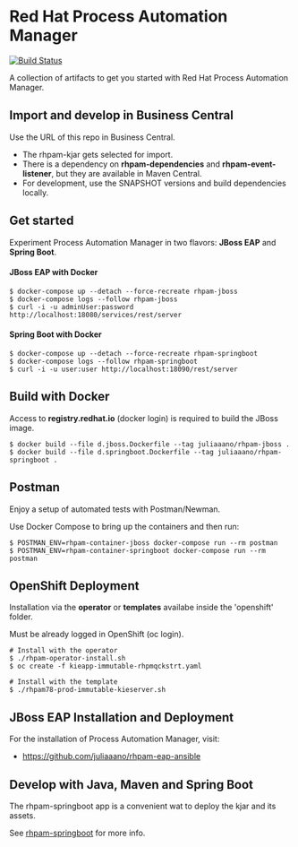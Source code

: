 # Red Hat Process Automation Manager
[![Build Status](https://travis-ci.com/juliaaano/rhpam-quickstart.svg)](https://travis-ci.com/juliaaano/rhpam-quickstart)

A collection of artifacts to get you started with Red Hat Process Automation Manager.

## Import and develop in Business Central

Use the URL of this repo in Business Central.

* The rhpam-kjar gets selected for import.
* There is a dependency on **rhpam-dependencies** and **rhpam-event-listener**, but they are available in Maven Central.
* For development, use the SNAPSHOT versions and build dependencies locally.

## Get started

Experiment Process Automation Manager in two flavors: **JBoss EAP** and **Spring Boot**.

#### JBoss EAP with Docker

```
$ docker-compose up --detach --force-recreate rhpam-jboss
$ docker-compose logs --follow rhpam-jboss
$ curl -i -u adminUser:password http://localhost:18080/services/rest/server
```

#### Spring Boot with Docker

```
$ docker-compose up --detach --force-recreate rhpam-springboot
$ docker-compose logs --follow rhpam-springboot
$ curl -i -u user:user http://localhost:18090/rest/server
```

## Build with Docker

Access to **registry.redhat.io** (docker login) is required to build the JBoss image.

```
$ docker build --file d.jboss.Dockerfile --tag juliaaano/rhpam-jboss .
$ docker build --file d.springboot.Dockerfile --tag juliaaano/rhpam-springboot .
```

## Postman

Enjoy a setup of automated tests with Postman/Newman.

Use Docker Compose to bring up the containers and then run:

```
$ POSTMAN_ENV=rhpam-container-jboss docker-compose run --rm postman
$ POSTMAN_ENV=rhpam-container-springboot docker-compose run --rm postman
```

## OpenShift Deployment

Installation via the **operator** or **templates** availabe inside the 'openshift' folder.

Must be already logged in OpenShift (oc login).

```
# Install with the operator
$ ./rhpam-operator-install.sh
$ oc create -f kieapp-immutable-rhpmqckstrt.yaml
```
```
# Install with the template
$ ./rhpam78-prod-immutable-kieserver.sh
```

## JBoss EAP Installation and Deployment

For the installation of Process Automation Manager, visit:

* https://github.com/juliaaano/rhpam-eap-ansible

## Develop with Java, Maven and Spring Boot

The rhpam-springboot app is a convenient wat to deploy the kjar and its assets.

See [rhpam-springboot](rhpam-springboot) for more info.
